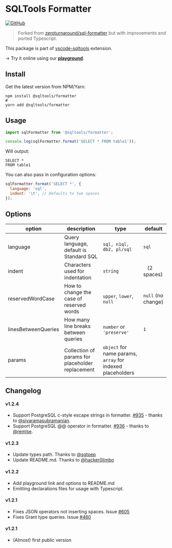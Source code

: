 # SQLTools Formatter

[![GitHub](https://img.shields.io/github/license/mtxr/vscode-sqltools)](https://github.com/mtxr/vscode-sqltools/blob/dev/LICENSE)

> Forked from [zeroturnaround/sql-formatter](https://zeroturnaround.github.io/sql-formatter/) but with improvements and ported Typescript.

This package is part of [vscode-sqltools](https://vscode-sqltools.mteixeira.dev/?umd_source=repository&utm_medium=readme&utm_campaign=formatter) extension.

&rarr; Try it online using our **[playground](https://vscode-sqltools.mteixeira.dev/playground/formatter?umd_source=repository&utm_medium=readme&utm_campaign=formatter)**.

## Install

Get the latest version from NPM/Yarn:

```shell
npm install @sqltools/formatter
#
yarn add @sqltools/formatter
```

## Usage

```ts
import sqlFormatter from '@sqltools/formatter';

console.log(sqlFormatter.format('SELECT * FROM table1'));
```

Will output:

```
SELECT *
FROM table1
```

You can also pass in configuration options:

```js
sqlFormatter.format('SELECT *', {
  language: 'sql',
  indent: '\t', // Defaults to two spaces
});
```

## Options

| option              | description                                      | type                                                       | default            |
| ------------------- | ------------------------------------------------ | ---------------------------------------------------------- | ------------------ |
| language            | Query language, default is Standard SQL          | `sql, n1ql, db2, pl/sql`                                   | `sql`              |
| indent              | Characters used for indentation                  | `string`                                                   | ` ` (2 spaces)     |
| reservedWordCase    | How to change the case of reserved words         | `upper`, `lower`, `null`                                   | `null` (no change) |
| linesBetweenQueries | How many line breaks between queries             | `number` or `'preserve'`                                   | `1`                |
| params              | Collection of params for placeholder replacement | `object` for name params, `array` for indexed placeholders |                    |

## Changelog

#### v1.2.4

- Support PostgreSQL c-style escape strings in formatter. [#935](https://github.com/mtxr/vscode-sqltools/pull/935) - thanks to [@sivaramasubramanian](https://github.com/sivaramasubramanian).
- Support PostgreSQL @@ operator in formatter. [#936](https://github.com/mtxr/vscode-sqltools/pull/936) - thanks to [@remlse](https://github.com/remlse).

#### v1.2.3

- Update types path. Thanks to [@sgtpep](https://github.com/sgtpep)
- Update README.md. Thanks to [@hacker0limbo](https://github.com/hacker0limbo)

#### v1.2.2

- Add playground link and options to README.md
- Emitting declarations files for usage with Typescript.

#### v1.2.1

- Fixes JSON operators not inserting spaces. Issue [#605](https://github.com/mtxr/vscode-sqltools/issues/605)
- Fixes Grant type queries. Issue [#460](https://github.com/mtxr/vscode-sqltools/issues/460)

#### v1.2.1

- (Almost) first public version
